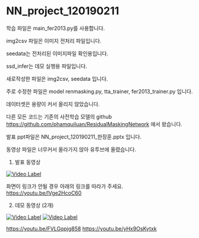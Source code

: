 # NN_project_120190211



학습 파일은 main_fer2013.py를 사용합니다.

img2csv 파일은 이미지 전처리 파일입니다.

seedata는 전처리된 이미지파일 확인용입니다.

ssd_infer는 데모 실행용 파일입니다.

새로작성한 파일은 img2csv, seedata 입니다.

주로 수정한 파일은 model renmasking.py, tta_trainer, fer2013_trainer.py 입니다.

데이터셋은 용량이 커서 올리지 않았습니다.

다른 모든 코드는 기존의 사전학습 모델의 github https://github.com/phamquiluan/ResidualMaskingNetwork 에서 왔습니다.

발표 ppt파일은 NN_project_120190211_한장훈.pptx 입니다.

동영상 파일은 너무커서 올라가지 않아 유투브에 올렸습니다.

1. 발표 동영상

[![Video Label](http://img.youtube.com/vi/lVge2HcoC60/0.jpg)](https://youtu.be/lVge2HcoC60?t=0s)

화면이 링크가 안될 경우 아래의 링크를 따라가 주세요.
https://youtu.be/lVge2HcoC60


2. 데모 동영상 (2개)

[![Video Label](http://img.youtube.com/vi/FVLGqpjg858/0.jpg)](https://youtu.be/FVLGqpjg858?t=0s)
[![Video Label](http://img.youtube.com/vi/yHx9OsKytxk/0.jpg)](https://youtu.be/yHx9OsKytxk?t=0s)



https://youtu.be/FVLGqpjg858
https://youtu.be/yHx9OsKytxk
